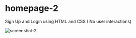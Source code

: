 # homepage-2
Sign Up and Login using HTML and CSS ( No user interactions)

![screenshot-2](/screenshot2.png)
